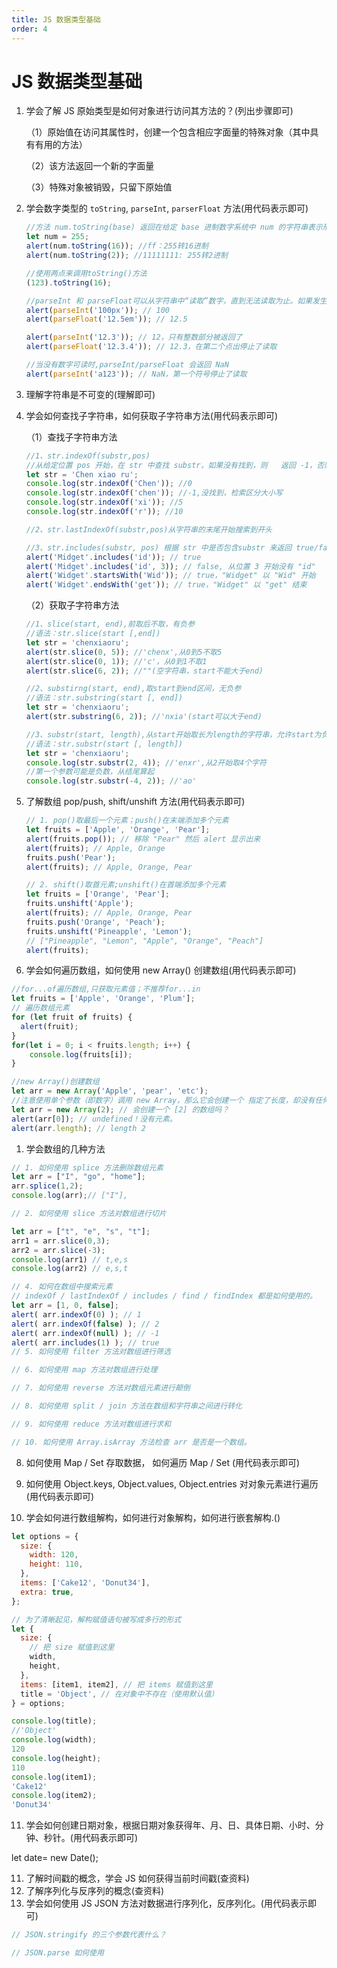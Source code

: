 ```yaml
---
title: JS 数据类型基础
order: 4
---
```


# JS 数据类型基础

1. 学会了解 JS 原始类型是如何对象进行访问其方法的？(列出步骤即可)

   （1）原始值在访问其属性时，创建一个包含相应字面量的特殊对象（其中具有有用的方法）

   （2）该方法返回一个新的字面量

   （3）特殊对象被销毁，只留下原始值

2. 学会数字类型的 `toString`, `parseInt`, `parserFloat` 方法(用代码表示即可)

   ```js
   //方法 num.toString(base) 返回在给定 base 进制数字系统中 num 的字符串表示形式
   let num = 255;
   alert(num.toString(16)); //ff：255转16进制
   alert(num.toString(2)); //11111111: 255转2进制

   //使用两点来调用toString()方法
   (123).toString(16);
   ```

   ```js
   //parseInt 和 parseFloat可以从字符串中“读取”数字，直到无法读取为止。如果发生 error，则返回收集到的数字
   alert(parseInt('100px')); // 100
   alert(parseFloat('12.5em')); // 12.5

   alert(parseInt('12.3')); // 12，只有整数部分被返回了
   alert(parseFloat('12.3.4')); // 12.3，在第二个点出停止了读取

   //当没有数字可读时,parseInt/parseFloat 会返回 NaN
   alert(parseInt('a123')); // NaN，第一个符号停止了读取
   ```

3. 理解字符串是不可变的(理解即可)

4. 学会如何查找子字符串，如何获取子字符串方法(用代码表示即可)

   （1）查找子字符串方法

   ```js
   //1、str.indexOf(substr,pos)
   //从给定位置 pos 开始，在 str 中查找 substr，如果没有找到，则   返回 -1，否则返回匹配成功的位置
   let str = 'Chen xiao ru';
   console.log(str.indexOf('Chen')); //0
   console.log(str.indexOf('chen')); //-1,没找到，检索区分大小写
   console.log(str.indexOf('xi')); //5
   console.log(str.indexOf('r')); //10

   //2、str.lastIndexOf(substr,pos)从字符串的末尾开始搜索到开头

   //3、str.includes(substr, pos) 根据 str 中是否包含substr 来返回 true/false
   alert('Midget'.includes('id')); // true
   alert('Midget'.includes('id', 3)); // false, 从位置 3 开始没有 "id"   //4、str.startsWith 和 str.endsWith
   alert('Widget'.startsWith('Wid')); // true，"Widget" 以 "Wid" 开始
   alert('Widget'.endsWith('get')); // true，"Widget" 以 "get" 结束
   ```

   （2）获取子字符串方法

   ```js
   //1、slice(start, end),前取后不取，有负参
   //语法：str.slice(start [,end])
   let str = 'chenxiaoru';
   alert(str.slice(0, 5)); //'chenx',从0到5不取5
   alert(str.slice(0, 1)); //'c'，从0到1不取1
   alert(str.slice(6, 2)); //""(空字符串，start不能大于end)

   //2、substirng(start, end),取start到end区间，无负参
   //语法：str.substring(start [, end])
   let str = 'chenxiaoru';
   alert(str.substring(6, 2)); //'nxia'(start可以大于end)

   //3、substr(start, length),从start开始取长为length的字符串，允许start为负数
   //语法：str.substr(start [, length])
   let str = 'chenxiaoru';
   console.log(str.substr(2, 4)); //'enxr',从2开始取4个字符
   //第一个参数可能是负数，从结尾算起
   console.log(str.substr(-4, 2)); //'ao'
   ```

5. 了解数组 pop/push, shift/unshift 方法(用代码表示即可)

   ```js
   // 1. pop()取最后一个元素；push()在末端添加多个元素
   let fruits = ['Apple', 'Orange', 'Pear'];
   alert(fruits.pop()); // 移除 "Pear" 然后 alert 显示出来
   alert(fruits); // Apple, Orange
   fruits.push('Pear');
   alert(fruits); // Apple, Orange, Pear

   // 2. shift()取首元素;unshift()在首端添加多个元素
   let fruits = ['Orange', 'Pear'];
   fruits.unshift('Apple');
   alert(fruits); // Apple, Orange, Pear
   fruits.push('Orange', 'Peach');
   fruits.unshift('Pineapple', 'Lemon');
   // ["Pineapple", "Lemon", "Apple", "Orange", "Peach"]
   alert(fruits);
   ```

6. 学会如何遍历数组，如何使用 new Array() 创建数组(用代码表示即可)

```js
//for...of遍历数组,只获取元素值；不推荐for...in
let fruits = ['Apple', 'Orange', 'Plum'];
// 遍历数组元素
for (let fruit of fruits) {
  alert(fruit);
}
for(let i = 0; i < fruits.length; i++) {
	console.log(fruits[i]);
}
```

```js
//new Array()创建数组
let arr = new Array('Apple', 'pear', 'etc');
//注意使用单个参数（即数字）调用 new Array，那么它会创建一个 指定了长度，却没有任何项 的数组。
let arr = new Array(2); // 会创建一个 [2] 的数组吗？
alert(arr[0]); // undefined！没有元素。
alert(arr.length); // length 2
```

1. 学会数组的几种方法

```js
// 1. 如何使用 splice 方法删除数组元素
let arr = ["I", "go", "home"];
arr.splice(1,2);
console.log(arr);// ["I"],

// 2. 如何使用 slice 方法对数组进行切片

let arr = ["t", "e", "s", "t"];
arr1 = arr.slice(0,3);
arr2 = arr.slice(-3);
console.log(arr1) // t,e,s
console.log(arr2) // e,s,t

// 4. 如何在数组中搜索元素
// indexOf / lastIndexOf / includes / find / findIndex 都是如何使用的。
let arr = [1, 0, false];
alert( arr.indexOf(0) ); // 1
alert( arr.indexOf(false) ); // 2
alert( arr.indexOf(null) ); // -1
alert( arr.includes(1) ); // true
// 5. 如何使用 filter 方法对数组进行筛选

// 6. 如何使用 map 方法对数组进行处理

// 7. 如何使用 reverse 方法对数组元素进行颠倒

// 8. 如何使用 split / join 方法在数组和字符串之间进行转化

// 9. 如何使用 reduce 方法对数组进行求和

// 10. 如何使用 Array.isArray 方法检查 arr 是否是一个数组。

```

8. 如何使用 Map / Set 存取数据， 如何遍历 Map / Set (用代码表示即可)
9. 如何使用 Object.keys, Object.values, Object.entries 对对象元素进行遍历(用代码表示即可)



8. 学会如何进行数组解构，如何进行对象解构，如何进行嵌套解构.()

```js
let options = {
  size: {
    width: 120,
    height: 110,
  },
  items: ['Cake12', 'Donut34'],
  extra: true,
};

// 为了清晰起见，解构赋值语句被写成多行的形式
let {
  size: {
    // 把 size 赋值到这里
    width,
    height,
  },
  items: [item1, item2], // 把 items 赋值到这里
  title = 'Object', // 在对象中不存在（使用默认值）
} = options;

console.log(title);
//'Object'
console.log(width);
120
console.log(height);
110
console.log(item1);
'Cake12'
console.log(item2);
'Donut34'
```

11. 学会如何创建日期对象，根据日期对象获得年、月、日、具体日期、小时、分钟、秒针。(用代码表示即可)

let date= new Date();



11. 了解时间戳的概念，学会 JS 如何获得当前时间戳(查资料)
12. 了解序列化与反序列的概念(查资料)
13. 学会如何使用 JS JSON 方法对数据进行序列化，反序列化。(用代码表示即可)

```js
// JSON.stringify 的三个参数代表什么？

// JSON.parse 如何使用
```
